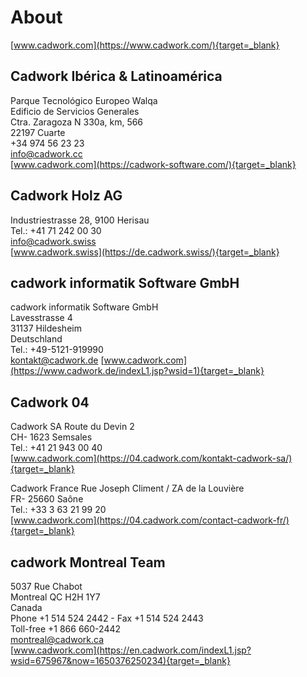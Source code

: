 # About

[www.cadwork.com](https://www.cadwork.com/){target=_blank} <br>

## Cadwork Ibérica & Latinoamérica
Parque Tecnológico Europeo Walqa<br>
Edificio de Servicios Generales<br>
Ctra. Zaragoza N 330a, km, 566<br>
22197 Cuarte<br>
+34 974 56 23 23<br>
info@cadwork.cc<br>
[www.cadwork.com](https://cadwork-software.com/){target=_blank}

## Cadwork Holz AG
Industriestrasse 28, 9100 Herisau <br>
Tel.: +41 71 242 00 30 <br>
info@cadwork.swiss <br>
[www.cadwork.swiss](https://de.cadwork.swiss/){target=_blank} <br>

## cadwork informatik Software GmbH <br>
cadwork informatik Software GmbH<br>
Lavesstrasse 4<br>
31137 Hildesheim<br>
Deutschland<br>
Tel.:  +49-5121-919990<br>
kontakt@cadwork.de
[www.cadwork.com](https://www.cadwork.de/indexL1.jsp?wsid=1){target=_blank}

## Cadwork 04
Cadwork SA 
Route du Devin 2 <br>
CH- 1623 Semsales <br>
Tel.: +41 21 943 00 40 <br>
[www.cadwork.com](https://04.cadwork.com/kontakt-cadwork-sa/){target=_blank} <br>

Cadwork France 
Rue Joseph Climent / ZA de la Louvière <br>
FR- 25660 Saône <br>
Tel.: +33 3 63 21 99 20 <br>
[www.cadwork.com](https://04.cadwork.com/contact-cadwork-fr/){target=_blank} <br>

## cadwork Montreal Team <br>
5037 Rue Chabot<br>
Montreal QC H2H 1Y7<br> 
Canada<br>
Phone +1 514 524 2442 - Fax +1 514 524 2443<br>
Toll-free +1 866 660-2442 <br>
montreal@cadwork.ca<br>
[www.cadwork.com](https://en.cadwork.com/indexL1.jsp?wsid=675967&now=1650376250234){target=_blank}

